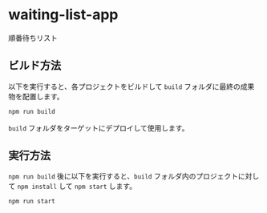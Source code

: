 # waiting-list-app
順番待ちリスト

## ビルド方法

以下を実行すると、各プロジェクトをビルドして `build` フォルダに最終の成果物を配置します。

```cmd
npm run build
```

`build` フォルダをターゲットにデプロイして使用します。

## 実行方法

`npm run build` 後に以下を実行すると、`build` フォルダ内のプロジェクトに対して `npm install` して `npm start` します。

```cmd
npm run start
```
